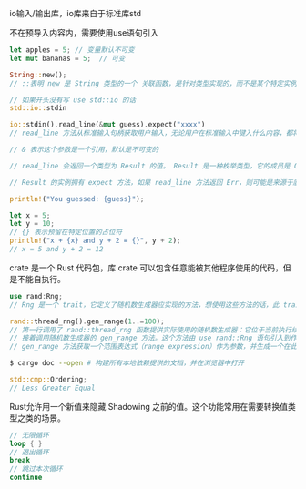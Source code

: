 io输入/输出库，io库来自于标准库std

不在预导入内容内，需要使用use语句引入

```rs
let apples = 5; // 变量默认不可变
let mut bananas = 5;  // 可变
```

```rs
String::new();
// ::表明 new 是 String 类型的一个 关联函数，是针对类型实现的，而不是某个特定实例。一些语言中把它称为 静态方法。
```

```rs
// 如果开头没有写 use std::io 的话
std::io::stdin

io::stdin().read_line(&mut guess).expect("xxxx")
// read_line 方法从标准输入句柄获取用户输入，无论用户在标准输入中键入什么内容，都将其追加（不会覆盖其原有内容）到一个字符串中

// & 表示这个参数是一个引用，默认是不可变的

// read_line 会返回一个类型为 Result 的值。 Result 是一种枚举类型，它的成员是 Ok 和 Err

// Result 的实例拥有 expect 方法，如果 read_line 方法返回 Err，则可能是来源于底层操作系统错误的结果。如果 Result 实例的值是 Ok，expect 会获取 Ok 中的值并原样返回。在本例中，这个值是用户输入到标准输入中的字节数。
```

```rs
println!("You guessed: {guess}");

let x = 5;
let y = 10;
// {} 表示预留在特定位置的占位符
println!("x + {x} and y + 2 = {}", y + 2);
// x = 5 and y + 2 = 12
```

crate 是一个 Rust 代码包，库 crate 可以包含任意能被其他程序使用的代码，但是不能自执行。

```rs
use rand:Rng;
// Rng 是一个 trait，它定义了随机数生成器应实现的方法，想使用这些方法的话，此 trait 必须在作用域中。

rand::thread_rng().gen_range(1..=100);
// 第一行调用了 rand::thread_rng 函数提供实际使用的随机数生成器：它位于当前执行线程的本地环境中，并从操作系统获取 seed。
// 接着调用随机数生成器的 gen_range 方法。这个方法由 use rand::Rng 语句引入到作用域的 Rng trait 定义。
// gen_range 方法获取一个范围表达式（range expression）作为参数，并生成一个在此范围之间的随机数。这里使用的这类范围表达式使用了 start..=end 这样的形式，也就是说包含了上下端点，所以需要指定 1..=100 来请求一个 1 和 100 之间的数。
```

```sh
$ cargo doc --open # 构建所有本地依赖提供的文档，并在浏览器中打开
```

```rs
std::cmp::Ordering;
// Less Greater Equal
```

Rust允许用一个新值来隐藏 Shadowing 之前的值。这个功能常用在需要转换值类型之类的场景。

```rs
// 无限循环
loop { }
// 退出循环
break
// 跳过本次循环
continue
```

